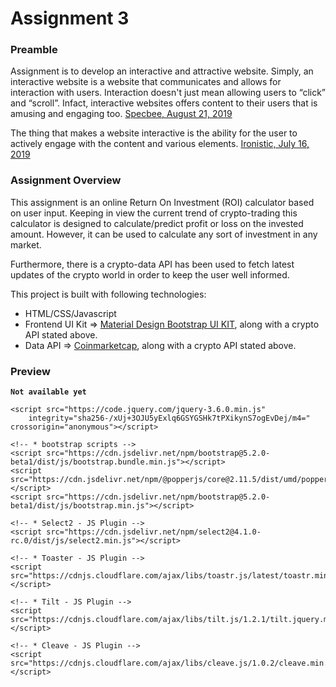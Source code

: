 # Assignment 3

### Preamble

Assignment is to develop an interactive and attractive website. Simply, an interactive website is a website that communicates and allows for interaction with users. Interaction doesn't just mean allowing users to “click” and “scroll”. Infact, interactive websites offers content to their users that is amusing and engaging too. [Specbee, August 21, 2019](https://www.specbee.com/blogs/how-make-interactive-websites-and-why-you-need-one "Specbee, August 21, 2019")

The thing that makes a website interactive is the ability for the user to actively engage with the content and various elements. [Ironistic, July 16, 2019](https://www.ironistic.com/insights/interactive-website-design-benefits/ "Ironistic, July 16, 2019")

### Assignment Overview

This assignment is an online Return On Investment (ROI) calculator based on user input. Keeping in view the current trend of crypto-trading this calculator is designed to calculate/predict profit or loss on the invested amount. However, it can be used to calculate any sort of investment in any market.

Furthermore, there is a crypto-data API has been used to fetch latest updates of the crypto world in order to keep the user well informed.

This project is built with following technologies:

- HTML/CSS/Javascript
- Frontend UI Kit => [Material Design Bootstrap UI KIT](https://mdbootstrap.com/ "Material Design Bootstrap UI KIT"), along with a crypto API stated above.
- Data API => [Coinmarketcap](https://mdbootstrap.com/ "Coinmarketcap"), along with a crypto API stated above.

<!-- Want to see it live? [click here](https://azlaan4.github.io/Learn-MERN/Assignment%2003/index.html "click here") -->

### Preview

**`Not available yet`**

 <!-- * jQuery -->

    <script src="https://code.jquery.com/jquery-3.6.0.min.js"
        integrity="sha256-/xUj+3OJU5yExlq6GSYGSHk7tPXikynS7ogEvDej/m4=" crossorigin="anonymous"></script>

    <!-- * bootstrap scripts -->
    <script src="https://cdn.jsdelivr.net/npm/bootstrap@5.2.0-beta1/dist/js/bootstrap.bundle.min.js"></script>
    <script src="https://cdn.jsdelivr.net/npm/@popperjs/core@2.11.5/dist/umd/popper.min.js"></script>
    <script src="https://cdn.jsdelivr.net/npm/bootstrap@5.2.0-beta1/dist/js/bootstrap.min.js"></script>

    <!-- * Select2 - JS Plugin -->
    <script src="https://cdn.jsdelivr.net/npm/select2@4.1.0-rc.0/dist/js/select2.min.js"></script>

    <!-- * Toaster - JS Plugin -->
    <script src="https://cdnjs.cloudflare.com/ajax/libs/toastr.js/latest/toastr.min.js"></script>

    <!-- * Tilt - JS Plugin -->
    <script src="https://cdnjs.cloudflare.com/ajax/libs/tilt.js/1.2.1/tilt.jquery.min.js"></script>

    <!-- * Cleave - JS Plugin -->
    <script src="https://cdnjs.cloudflare.com/ajax/libs/cleave.js/1.0.2/cleave.min.js"></script>
